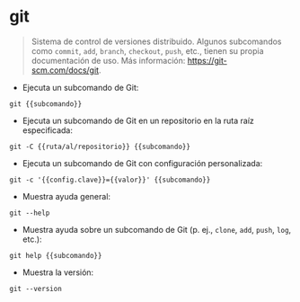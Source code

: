 # git

> Sistema de control de versiones distribuido.
> Algunos subcomandos como `commit`, `add`, `branch`, `checkout`, `push`, etc., tienen su propia documentación de uso.
> Más información: <https://git-scm.com/docs/git>.

- Ejecuta un subcomando de Git:

`git {{subcomando}}`

- Ejecuta un subcomando de Git en un repositorio en la ruta raíz especificada:

`git -C {{ruta/al/repositorio}} {{subcomando}}`

- Ejecuta un subcomando de Git con configuración personalizada:

`git -c '{{config.clave}}={{valor}}' {{subcomando}}`

- Muestra ayuda general:

`git --help`

- Muestra ayuda sobre un subcomando de Git (p. ej., `clone`, `add`, `push`, `log`, etc.):

`git help {{subcomando}}`

- Muestra la versión:

`git --version`
